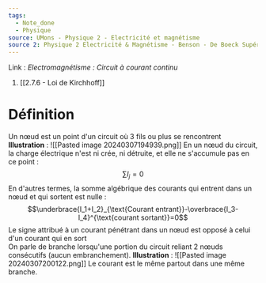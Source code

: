 ```yaml
---
tags:
  - Note_done
  - Physique
source: UMons - Physique 2 - Electricité et magnétisme
source 2: Physique 2 Electricité & Magnétisme - Benson - De Boeck Supérieur
---
```


Link :
_Electromagnétisme : Circuit à courant continu_
1. [[2.7.6 - Loi de Kirchhoff]]

# Définition
Un nœud est un point d'un circuit où 3 fils ou plus se rencontrent 
**Illustration** : ![[Pasted image 20240307194939.png]]
En un nœud du circuit, la charge électrique n'est ni crée, ni détruite, et elle ne s'accumule pas en ce point : $$\sum I_j=0$$ En d'autres termes, la somme algébrique des courants qui entrent dans un nœud et qui sortent est nulle : $$\underbrace{I_1+I_2}_{\text{Courant entrant}}-\overbrace{I_3-I_4}^{\text{courant sortant}}=0$$ Le signe attribué à un courant pénétrant dans un nœud est opposé à celui d'un courant qui en sort 
\
On parle de branche lorsqu'une portion du circuit reliant 2 nœuds consécutifs (aucun embranchement). 
**Illustration** : ![[Pasted image 20240307200122.png]]
Le courant est le même partout dans une même branche.
